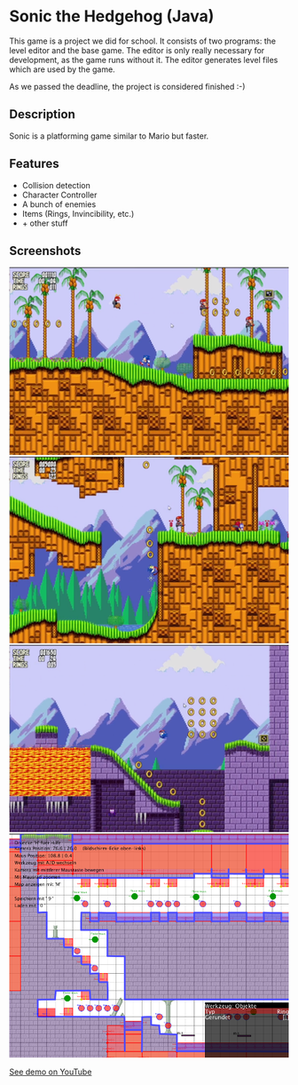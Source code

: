 # Sonic the Hedgehog (Java)

This game is a project we did for school. It consists of two programs: the level editor and the base game.
The editor is only really necessary for development, as the game runs without it. The editor generates
level files which are used by the game.

As we passed the deadline, the project is considered finished :-)

## Description

Sonic is a platforming game similar to Mario but faster.

## Features

* Collision detection
* Character Controller
* A bunch of enemies
* Items (Rings, Invincibility, etc.)
* \+ other stuff

## Screenshots

![img0](screenshots/img0.png)
![img1](screenshots/img1.png)
![img2](screenshots/img2.png)
![img3](screenshots/img3.png)

[See demo on YouTube](https://youtu.be/XlsaMCYS4VE)
